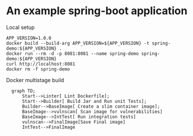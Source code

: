 # An example spring-boot application

Local setup
```shell
APP_VERSION=1.0.0
docker build --build-arg APP_VERSION=${APP_VERSION} -t spring-demo:${APP_VERSION} .
docker run --rm -d -p 8081:8081 --name spring-demo spring-demo:${APP_VERSION}
curl http://localhost:8081
docker rm -f spring-demo
```

Docker multistage build


```mermaid
  graph TD;
      Start-->Linter[ Lint Dockerfile];
      Start-->Builder[ Build Jar and Run unit Tests];
      Builder-->BaseImage[ Create a slim container image];
      BaseImage-->vulnscan[ Scan image for vulnerabilities]
      BaseImage-->IntTest[ Run integration tests]
      vulnscan-->FinalImage[Save Final image]
      IntTest-->FinalImage
```
